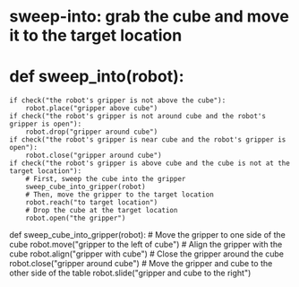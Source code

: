 # sweep-into: grab the cube and move it to the target location
# def sweep_into(robot):
    if check("the robot's gripper is not above the cube"):
        robot.place("gripper above cube")
    if check("the robot's gripper is not around cube and the robot's gripper is open"):
        robot.drop("gripper around cube")
    if check("the robot's gripper is near cube and the robot's gripper is open"):
        robot.close("gripper around cube")
    if check("the robot's gripper is above cube and the cube is not at the target location"):
        # First, sweep the cube into the gripper
        sweep_cube_into_gripper(robot)
        # Then, move the gripper to the target location
        robot.reach("to target location")
        # Drop the cube at the target location
        robot.open("the gripper")

def sweep_cube_into_gripper(robot):
    # Move the gripper to one side of the cube
    robot.move("gripper to the left of cube")
    # Align the gripper with the cube
    robot.align("gripper with cube")
    # Close the gripper around the cube
    robot.close("gripper around cube")
    # Move the gripper and cube to the other side of the table
    robot.slide("gripper and cube to the right")